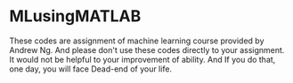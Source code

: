# MLusingMATLAB
These codes are assignment of machine learning course provided by Andrew Ng.
And please don't use these codes directly to your assignment. It would not be helpful to your improvement of ability.
And If you do that, one day, you will face Dead-end of your life.
